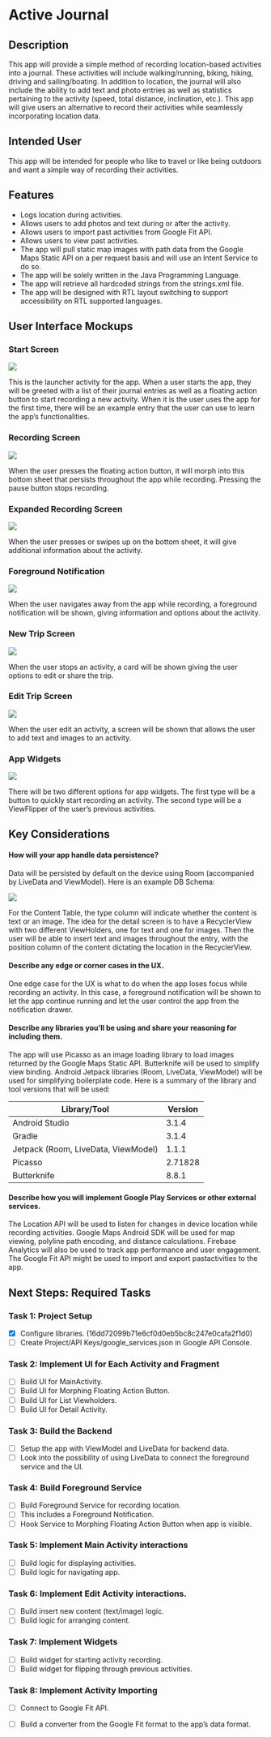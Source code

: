 # Active Journal 

## Description 
This app will provide a simple method of recording location-based activities into a journal. These activities will include walking/running, biking, hiking, driving and sailing/boating. In addition to location, the journal will also include the ability to add text and photo entries as well as statistics pertaining to the activity (speed, total distance, inclination, etc.). This app will give users an alternative to record their activities while seamlessly incorporating location data.

## Intended User
This app will be intended for people who like to travel or like being outdoors and want a simple way of recording their activities.

## Features
- Logs location during activities.
- Allows users to add photos and text during or after the activity.
- Allows users to import past activities from Google Fit API.
- Allows users to view past activities.
- The app will pull static map images with path data from the Google Maps Static API on a per request basis and will use an Intent Service to do so.
- The app will be solely written in the Java Programming Language.
- The app will retrieve all hardcoded strings from the strings.xml file.
- The app will be designed with RTL layout switching to support accessibility on RTL supported languages.


## User Interface Mockups

### Start Screen

![](https://github.com/David-Jackson/Android-Nanodegree/blob/master/07-capstone-design/mockups/exports/01%20Start%20Screen.png)

This is the launcher activity for the app. When a user starts the app, they will be greeted with a list of their journal entries as well as a floating action button to start recording a new activity. When it is the user uses the app for the first time, there will be an example entry that the user can use to learn the app’s functionalities.

### Recording Screen

![](https://github.com/David-Jackson/Android-Nanodegree/blob/master/07-capstone-design/mockups/exports/02%20Recording%20Screen.png)

When the user presses the floating action button, it will morph into this bottom sheet that persists throughout the app while recording. Pressing the pause button stops recording.

### Expanded Recording Screen

![](https://github.com/David-Jackson/Android-Nanodegree/blob/master/07-capstone-design/mockups/exports/04%20Recording%20Screen%20Expanded.png)

When the user presses or swipes up on the bottom sheet, it will give additional information about the activity.

### Foreground Notification

![](https://github.com/David-Jackson/Android-Nanodegree/blob/master/07-capstone-design/mockups/exports/03%20Foreground%20Notification.png)

When the user navigates away from the app while recording, a foreground notification will be shown, giving information and options about the activity.

### New Trip Screen

![](https://github.com/David-Jackson/Android-Nanodegree/blob/master/07-capstone-design/mockups/exports/05%20New%20Trip%20Screen.png)

When the user stops an activity, a card will be shown giving the user options to edit or share the trip.

### Edit Trip Screen

![](https://github.com/David-Jackson/Android-Nanodegree/blob/master/07-capstone-design/mockups/exports/06%20Edit%20Trip%20Screen.png)

When the user edit an activity, a screen will be shown that allows the user to add text and images to an activity.

### App Widgets

![](https://github.com/David-Jackson/Android-Nanodegree/blob/master/07-capstone-design/mockups/exports/07%20App%20Widgets.png)

There will be two different options for app widgets. The first type will be a button to quickly start recording an activity. The second type will be a ViewFlipper of the user’s previous activities.


## Key Considerations

#### How will your app handle data persistence? 

Data will be persisted by default on the device using Room (accompanied by LiveData and ViewModel). Here is an example DB Schema:

![](https://github.com/David-Jackson/Android-Nanodegree/blob/master/07-capstone-design/mockups/exports/00%20DB%20Schema.png)

For the Content Table, the type column will indicate whether the content is text or an image. The idea for the detail screen is to have a RecyclerView with two different ViewHolders, one for text and one for images. Then the user will be able to insert text and images throughout the entry, with the position column of the content dictating the location in the RecyclerView. 

#### Describe any edge or corner cases in the UX.

One edge case for the UX is what to do when the app loses focus while recording an activity. In this case, a foreground notification will be shown to let the app continue running and let the user control the app from the notification drawer. 

#### Describe any libraries you’ll be using and share your reasoning for including them.

The app will use Picasso as an image loading library to load images returned by the Google Maps Static API. Butterknife will be used to simplify view binding. Android Jetpack libraries (Room, LiveData, ViewModel) will be used for simplifying boilerplate code. Here is a summary of the library and tool versions that will be used:

| Library/Tool                        | Version |
|-------------------------------------|---------|
| Android Studio                      | 3.1.4   |
| Gradle                              | 3.1.4   |
| Jetpack (Room, LiveData, ViewModel) | 1.1.1   |
| Picasso                             | 2.71828 |
| Butterknife                         | 8.8.1   |


#### Describe how you will implement Google Play Services or other external services.

The Location API will be used to listen for changes in device location while recording activities. Google Maps Android SDK will be used for map viewing, polyline path encoding, and distance calculations. Firebase Analytics will also be used to track app performance and user engagement. The Google Fit API might be used to import and export pastactivities to the app.

## Next Steps: Required Tasks

### Task 1: Project Setup
- [x] Configure libraries. (16dd72099b71e6cf0d0eb5bc8c247e0cafa2f1d0)
- [ ] Create Project/API Keys/google_services.json in Google API Console.

### Task 2: Implement UI for Each Activity and Fragment
- [ ] Build UI for MainActivity.
- [ ] Build UI for Morphing Floating Action Button.
- [ ] Build UI for List Viewholders.
- [ ] Build UI for Detail Activity.

### Task 3: Build the Backend
- [ ] Setup the app with ViewModel and LiveData for backend data.
- [ ] Look into the possibility of using LiveData to connect the foreground service and the UI.

### Task 4: Build Foreground Service
- [ ] Build Foreground Service for recording location.
- [ ] This includes a Foreground Notification.
- [ ] Hook Service to Morphing Floating Action Button when app is visible.

### Task 5: Implement Main Activity interactions
- [ ] Build logic for displaying activities.
- [ ] Build logic for navigating app.

### Task 6: Implement Edit Activity interactions.
- [ ] Build insert new content (text/image) logic.
- [ ] Build logic for arranging content.

### Task 7: Implement Widgets
- [ ] Build widget for starting activity recording.
- [ ] Build widget for flipping through previous activities.

### Task 8: Implement Activity Importing
- [ ] Connect to Google Fit API.
- [ ] Build a converter from the Google Fit format to the app’s data format.

